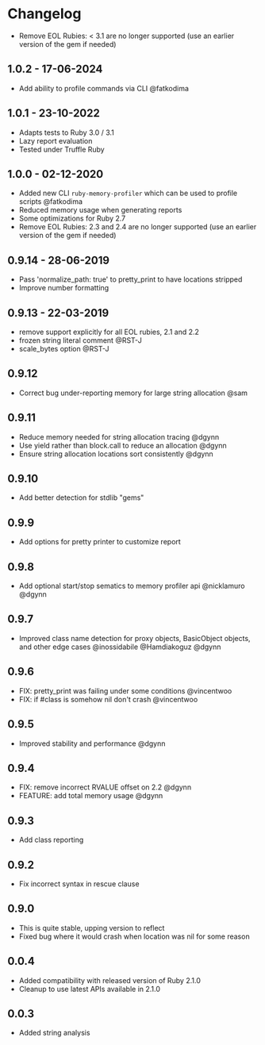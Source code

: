 # Changelog

- Remove EOL Rubies: < 3.1 are no longer supported (use an earlier version of the gem if needed)

## 1.0.2 - 17-06-2024

- Add ability to profile commands via CLI @fatkodima

## 1.0.1 - 23-10-2022

- Adapts tests to Ruby 3.0 / 3.1
- Lazy report evaluation
- Tested under Truffle Ruby

## 1.0.0 - 02-12-2020

- Added new CLI `ruby-memory-profiler` which can be used to profile scripts @fatkodima
- Reduced memory usage when generating reports
- Some optimizations for Ruby 2.7
- Remove EOL Rubies: 2.3 and 2.4 are no longer supported (use an earlier version of the gem if needed)

## 0.9.14 - 28-06-2019

- Pass 'normalize_path: true' to pretty_print to have locations stripped
- Improve number formatting

## 0.9.13 - 22-03-2019

- remove support explicitly for all EOL rubies, 2.1 and 2.2
- frozen string literal comment @RST-J
- scale_bytes option @RST-J

## 0.9.12
- Correct bug under-reporting memory for large string allocation @sam

## 0.9.11
- Reduce memory needed for string allocation tracing @dgynn
- Use yield rather than block.call to reduce an allocation @dgynn
- Ensure string allocation locations sort consistently @dgynn

## 0.9.10
- Add better detection for stdlib "gems"

## 0.9.9
- Add options for pretty printer to customize report

## 0.9.8
- Add optional start/stop sematics to memory profiler api @nicklamuro @dgynn

## 0.9.7
- Improved class name detection for proxy objects, BasicObject objects, and
 other edge cases @inossidabile @Hamdiakoguz @dgynn

## 0.9.6
- FIX: pretty_print was failing under some conditions @vincentwoo
- FIX: if #class is somehow nil don't crash @vincentwoo

## 0.9.5
- Improved stability and performance @dgynn

## 0.9.4
- FIX: remove incorrect RVALUE offset on 2.2  @dgynn
- FEATURE: add total memory usage @dgynn

## 0.9.3
- Add class reporting

## 0.9.2
- Fix incorrect syntax in rescue clause

## 0.9.0
- This is quite stable, upping version to reflect
- Fixed bug where it would crash when location was nil for some reason

## 0.0.4
- Added compatibility with released version of Ruby 2.1.0
- Cleanup to use latest APIs available in 2.1.0

## 0.0.3
- Added string analysis
